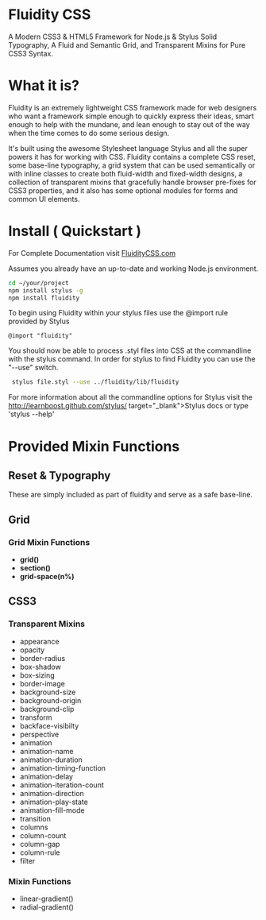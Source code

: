 Fluidity CSS
============
A Modern CSS3 & HTML5 Framework for Node.js & Stylus
Solid Typography, A Fluid and Semantic Grid, and Transparent Mixins for Pure CSS3 Syntax.

What it is?
==========
Fluidity is an extremely lightweight CSS framework made for web designers who want a framework simple enough to quickly express their ideas, smart enough to help with the mundane, and lean enough to stay out of the way when the time comes to do some serious design.

It's built using the awesome Stylesheet language Stylus and all the super powers it has for working with CSS. Fluidity contains a complete CSS reset, some base-line typography, a grid system that can be used semantically or with inline classes to create both fluid-width and fixed-width designs, a collection of transparent mixins that gracefully handle browser pre-fixes for CSS3 properties, and it also has some optional modules for forms and common UI elements.

Install ( Quickstart )
=======
For Complete Documentation visit [FluidityCSS.com](http://fluiditycss.com/)

Assumes you already have an up-to-date and working Node.js environment.
~~~ sh
cd ~/your/project
npm install stylus -g
npm install fluidity
~~~

To begin using Fluidity within your stylus files use the @import rule provided by Stylus

~~~
@import "fluidity"
~~~

You should now be able to process .styl files into CSS at the commandline with the stylus command. In order for stylus to find Fluidity you can use the "--use" switch.

~~~ sh
 stylus file.styl --use ../fluidity/lib/fluidity
~~~

For more information about all the commandline options for Stylus visit the http://learnboost.github.com/stylus/ target="_blank">Stylus</a> docs or type 'stylus --help'

# Provided Mixin Functions

## Reset & Typography
 These are simply included as part of fluidity and serve as a safe base-line.

## Grid
### Grid Mixin Functions
 * __grid()__
 * __section()__
 * __grid-space(n%)__

## CSS3
### Transparent Mixins
* appearance
* opacity
* border-radius
* box-shadow
* box-sizing
* border-image
* background-size
* background-origin
* background-clip
* transform
* backface-visibilty
* perspective
* animation
* animation-name
* animation-duration
* animation-timing-function
* animation-delay
* animation-iteration-count
* animation-direction
* animation-play-state
* animation-fill-mode
* transition
* columns
* column-count
* column-gap
* column-rule
* filter

### Mixin Functions

* linear-gradient()
* radial-gradient() 